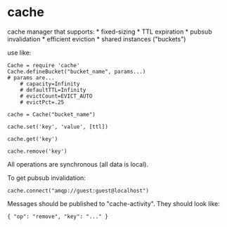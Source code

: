 cache
=====

cache manager that supports:
	* fixed-sizing
	* TTL expiration
	* pubsub invalidation
	* efficient eviction
	* shared instances ("buckets")


use like:

    Cache = require 'cache'
    Cache.defineBucket("bucket_name", params...)
    # params are...
		# capacity=Infinity
		# defaultTTL=Infinity
		# evictCount=EVICT_AUTO
		# evictPct=.25
    
    cache = Cache("bucket_name")
    
    cache.set('key', 'value', [ttl])
    
    cache.get('key')
    
    cache.remove('key')

All operations are synchronous (all data is local).

To get pubsub invalidation:

    cache.connect("amqp://guest:guest@localhost")

Messages should be published to "cache-activity".  They should look like:

    { "op": "remove", "key": "..." }
  
